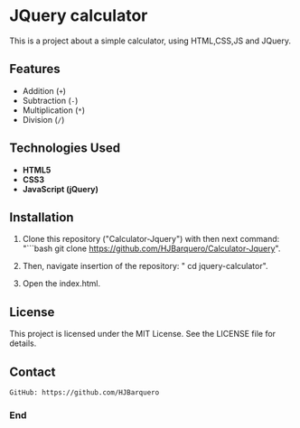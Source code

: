 # JQuery calculator

<p>
This is a project about a simple calculator, using HTML,CSS,JS and JQuery.
</p>

## Features

- Addition (`+`)
- Subtraction (`-`)
- Multiplication (`*`)
- Division (`/`)

## Technologies Used

- **HTML5**
- **CSS3**
- **JavaScript (jQuery)**

## Installation

1. Clone this repository ("Calculator-Jquery")
with then next command: 
"```bash
   git clone https://github.com/HJBarquero/Calculator-Jquery".
   
3. Then,  navigate insertion of the repository: "
cd jquery-calculator".
4. Open the index.html.

## License

This project is licensed under the MIT License. See the LICENSE file for details.
## Contact

```
GitHub: https://github.com/HJBarquero
```
### End

